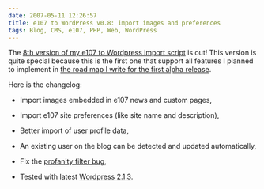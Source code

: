```yaml
---
date: 2007-05-11 12:26:57
title: e107 to WordPress v0.8: import images and preferences
tags: Blog, CMS, e107, PHP, Web, WordPress
---
```


The [8th version of my e107 to Wordpress import script](https://wordpress.org/extend/plugins/e107-importer/) is out! This version is quite special because this is the first one that support all features I planned to implement in [the road map I write for the first alpha release](https://kevin.deldycke.com/2006/08/e107-to-wordpress-importer-alpha-version/).

Here is the changelog:

  * Import images embedded in e107 news and custom pages,

  * Import e107 site preferences (like site name and description),

  * Better import of user profile data,

  * An existing user on the blog can be detected and updated automatically,

  * Fix the [profanity filter bug](https://kevin.deldycke.com/2006/11/wordpress-to-e107-v06-better-content-rendering-and-extended-news-support/#comment-2499),

  * Tested with latest [Wordpress 2.1.3](https://wordpress.org/development/2007/04/wordpress-213-and-2010/).

